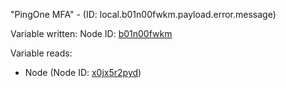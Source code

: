 "PingOne MFA" - (ID: local.b01n00fwkm.payload.error.message)

Variable written:
Node ID: [b01n00fwkm](../nodes/b01n00fwkm.md)

Variable reads:
* Node (Node ID: [x0jx5r2pyd](../nodes/x0jx5r2pyd.md))
